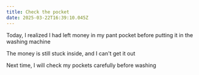 ```yaml
---
title: Check the pocket
date: 2025-03-22T16:39:10.045Z
---
```


Today, I realized I had left money in my pant pocket before putting it in the washing machine

The money is still stuck inside, and I can't get it out

Next time, I will check my pockets carefully before washing
